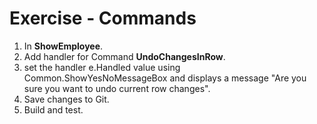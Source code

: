 ﻿# Exercise - Commands

1.  In  **ShowEmployee**.
2.  Add handler for Command **UndoChangesInRow**.
3.  set the handler e.Handled value using Common.ShowYesNoMessageBox and displays a message "Are you sure you want to undo current row changes".
3.	Save changes to Git.
5.  Build and test.
